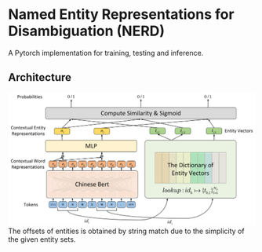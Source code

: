 # Named Entity Representations for Disambiguation (NERD)
A Pytorch implementation for training, testing and inference.

## Architecture
![avatar](imgs/nerd.png "NERD")
The offsets of entities is obtained by string match due to the simplicity of the given entity sets.